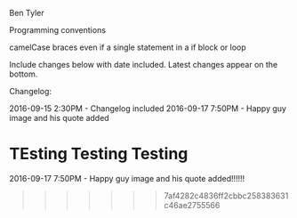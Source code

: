 Ben
Tyler

Programming conventions

camelCase
braces even if a single statement in a if block or loop

Include changes below with date included. Latest changes appear on the bottom.

Changelog:

2016-09-15 2:30PM - Changelog included
2016-09-17 7:50PM - Happy guy image and his quote added

TEsting Testing Testing
=======
2016-09-17 7:50PM - Happy guy image and his quote added!!!!!!
>>>>>>> 7af4282c4836ff2cbbc258383631c46ae2755566
